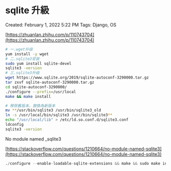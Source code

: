 # sqlite 升級

Created: February 1, 2022 5:22 PM
Tags: Django, OS

[https://zhuanlan.zhihu.com/p/110743704](https://zhuanlan.zhihu.com/p/110743704)

```bash
# 一.wget升级
yum install -y wget
# 二.sqlite3安装
sudo yum install sqlite-devel
sqlite3 -version
# 三.sqlite3升级
wget https://www.sqlite.org/2019/sqlite-autoconf-3290000.tar.gz
tar zxvf sqlite-autoconf-3290000.tar.gz
cd sqlite-autoconf-3290000/
./configure --prefix=/usr/local
make && make install

# 移除舊版本，替換為新版本
mv **/usr/bin/sqlite3 /usr/bin/sqlite3_old
ln -s /usr/local/bin/sqlite3 /usr/bin/sqlite3**
echo "/usr/local/lib" > /etc/ld.so.conf.d/sqlite3.conf
ldconfig
sqlite3 -version

```

No module named _sqlite3

[https://stackoverflow.com/questions/1210664/no-module-named-sqlite3](https://stackoverflow.com/questions/1210664/no-module-named-sqlite3)

```python
./configure --enable-loadable-sqlite-extensions && make && sudo make install
```